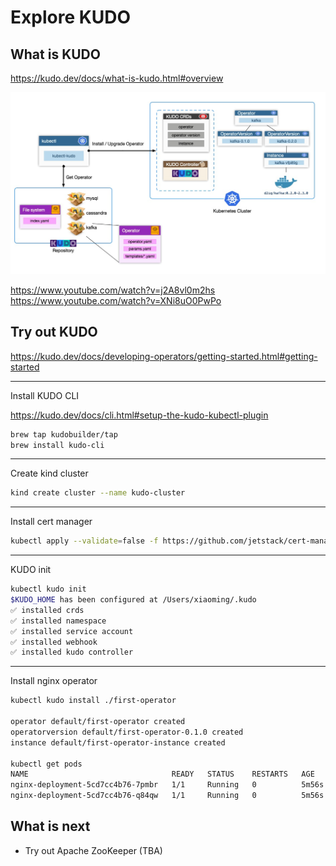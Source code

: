 # Explore KUDO

## What is KUDO

<https://kudo.dev/docs/what-is-kudo.html#overview>

![architecture](./kudo-architecture.jpg)

<https://www.youtube.com/watch?v=j2A8vl0m2hs>
<https://www.youtube.com/watch?v=XNi8uO0PwPo>

## Try out KUDO

<https://kudo.dev/docs/developing-operators/getting-started.html#getting-started>

---
Install KUDO CLI

<https://kudo.dev/docs/cli.html#setup-the-kudo-kubectl-plugin>

``` bash
brew tap kudobuilder/tap
brew install kudo-cli
```

---
Create kind cluster

``` bash
kind create cluster --name kudo-cluster
```

---
Install cert manager

``` bash
kubectl apply --validate=false -f https://github.com/jetstack/cert-manager/releases/download/v0.15.1/cert-manager.yaml
```

---
KUDO init

``` bash
kubectl kudo init
$KUDO_HOME has been configured at /Users/xiaoming/.kudo
✅ installed crds
✅ installed namespace
✅ installed service account
✅ installed webhook
✅ installed kudo controller
```

---
Install nginx operator

``` bash
kubectl kudo install ./first-operator

operator default/first-operator created
operatorversion default/first-operator-0.1.0 created
instance default/first-operator-instance created

kubectl get pods
NAME                                READY   STATUS    RESTARTS   AGE
nginx-deployment-5cd7cc4b76-7pmbr   1/1     Running   0          5m56s
nginx-deployment-5cd7cc4b76-q84qw   1/1     Running   0          5m56s
```

## What is next

- Try out Apache ZooKeeper (TBA)